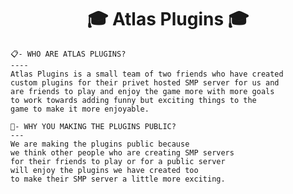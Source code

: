 <h1 align="center">🎓 Atlas Plugins 🎓</h1>

```
📋- WHO ARE ATLAS PLUGINS?
----
Atlas Plugins is a small team of two friends who have created 
custom plugins for their privet hosted SMP server for us and
are friends to play and enjoy the game more with more goals 
to work towards adding funny but exciting things to the 
game to make it more enjoyable.

📢- WHY YOU MAKING THE PLUGINS PUBLIC?
---
We are making the plugins public because 
we think other people who are creating SMP servers 
for their friends to play or for a public server 
will enjoy the plugins we have created too 
to make their SMP server a little more exciting. 
```
<!--

**Here are some ideas to get you started:**

🙋‍♀️ A short introduction - what is your organization all about?
🌈 Contribution guidelines - how can the community get involved?
👩‍💻 Useful resources - where can the community find your docs? Is there anything else the community should know?
🍿 Fun facts - what does your team eat for breakfast?
🧙 Remember, you can do mighty things with the power of [Markdown](https://docs.github.com/github/writing-on-github/getting-started-with-writing-and-formatting-on-github/basic-writing-and-formatting-syntax)
-->
